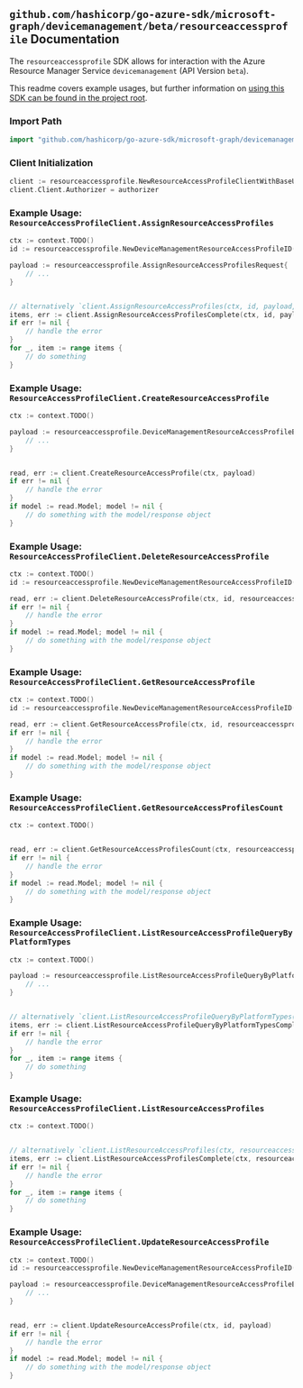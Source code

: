 
## `github.com/hashicorp/go-azure-sdk/microsoft-graph/devicemanagement/beta/resourceaccessprofile` Documentation

The `resourceaccessprofile` SDK allows for interaction with the Azure Resource Manager Service `devicemanagement` (API Version `beta`).

This readme covers example usages, but further information on [using this SDK can be found in the project root](https://github.com/hashicorp/go-azure-sdk/tree/main/docs).

### Import Path

```go
import "github.com/hashicorp/go-azure-sdk/microsoft-graph/devicemanagement/beta/resourceaccessprofile"
```


### Client Initialization

```go
client := resourceaccessprofile.NewResourceAccessProfileClientWithBaseURI("https://management.azure.com")
client.Client.Authorizer = authorizer
```


### Example Usage: `ResourceAccessProfileClient.AssignResourceAccessProfiles`

```go
ctx := context.TODO()
id := resourceaccessprofile.NewDeviceManagementResourceAccessProfileID("deviceManagementResourceAccessProfileBaseIdValue")

payload := resourceaccessprofile.AssignResourceAccessProfilesRequest{
	// ...
}


// alternatively `client.AssignResourceAccessProfiles(ctx, id, payload, resourceaccessprofile.DefaultAssignResourceAccessProfilesOperationOptions())` can be used to do batched pagination
items, err := client.AssignResourceAccessProfilesComplete(ctx, id, payload, resourceaccessprofile.DefaultAssignResourceAccessProfilesOperationOptions())
if err != nil {
	// handle the error
}
for _, item := range items {
	// do something
}
```


### Example Usage: `ResourceAccessProfileClient.CreateResourceAccessProfile`

```go
ctx := context.TODO()

payload := resourceaccessprofile.DeviceManagementResourceAccessProfileBase{
	// ...
}


read, err := client.CreateResourceAccessProfile(ctx, payload)
if err != nil {
	// handle the error
}
if model := read.Model; model != nil {
	// do something with the model/response object
}
```


### Example Usage: `ResourceAccessProfileClient.DeleteResourceAccessProfile`

```go
ctx := context.TODO()
id := resourceaccessprofile.NewDeviceManagementResourceAccessProfileID("deviceManagementResourceAccessProfileBaseIdValue")

read, err := client.DeleteResourceAccessProfile(ctx, id, resourceaccessprofile.DefaultDeleteResourceAccessProfileOperationOptions())
if err != nil {
	// handle the error
}
if model := read.Model; model != nil {
	// do something with the model/response object
}
```


### Example Usage: `ResourceAccessProfileClient.GetResourceAccessProfile`

```go
ctx := context.TODO()
id := resourceaccessprofile.NewDeviceManagementResourceAccessProfileID("deviceManagementResourceAccessProfileBaseIdValue")

read, err := client.GetResourceAccessProfile(ctx, id, resourceaccessprofile.DefaultGetResourceAccessProfileOperationOptions())
if err != nil {
	// handle the error
}
if model := read.Model; model != nil {
	// do something with the model/response object
}
```


### Example Usage: `ResourceAccessProfileClient.GetResourceAccessProfilesCount`

```go
ctx := context.TODO()


read, err := client.GetResourceAccessProfilesCount(ctx, resourceaccessprofile.DefaultGetResourceAccessProfilesCountOperationOptions())
if err != nil {
	// handle the error
}
if model := read.Model; model != nil {
	// do something with the model/response object
}
```


### Example Usage: `ResourceAccessProfileClient.ListResourceAccessProfileQueryByPlatformTypes`

```go
ctx := context.TODO()

payload := resourceaccessprofile.ListResourceAccessProfileQueryByPlatformTypesRequest{
	// ...
}


// alternatively `client.ListResourceAccessProfileQueryByPlatformTypes(ctx, payload, resourceaccessprofile.DefaultListResourceAccessProfileQueryByPlatformTypesOperationOptions())` can be used to do batched pagination
items, err := client.ListResourceAccessProfileQueryByPlatformTypesComplete(ctx, payload, resourceaccessprofile.DefaultListResourceAccessProfileQueryByPlatformTypesOperationOptions())
if err != nil {
	// handle the error
}
for _, item := range items {
	// do something
}
```


### Example Usage: `ResourceAccessProfileClient.ListResourceAccessProfiles`

```go
ctx := context.TODO()


// alternatively `client.ListResourceAccessProfiles(ctx, resourceaccessprofile.DefaultListResourceAccessProfilesOperationOptions())` can be used to do batched pagination
items, err := client.ListResourceAccessProfilesComplete(ctx, resourceaccessprofile.DefaultListResourceAccessProfilesOperationOptions())
if err != nil {
	// handle the error
}
for _, item := range items {
	// do something
}
```


### Example Usage: `ResourceAccessProfileClient.UpdateResourceAccessProfile`

```go
ctx := context.TODO()
id := resourceaccessprofile.NewDeviceManagementResourceAccessProfileID("deviceManagementResourceAccessProfileBaseIdValue")

payload := resourceaccessprofile.DeviceManagementResourceAccessProfileBase{
	// ...
}


read, err := client.UpdateResourceAccessProfile(ctx, id, payload)
if err != nil {
	// handle the error
}
if model := read.Model; model != nil {
	// do something with the model/response object
}
```
